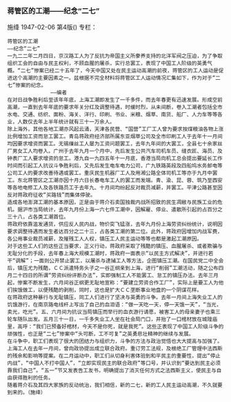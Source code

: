 ### 蒋管区的工潮——纪念“二七”
施绛
1947-02-06
第4版()
专栏：

    蒋管区的工潮
    ——纪念“二七”
    一九二二年二月四日，京汉路工人为了反抗为帝国主义所豢养支持的北洋军阀之压迫，为了争取组织工会的自由与民主权利，不顾血腥的屠杀，实行总罢工，表现了中国工人阶级的英勇气概。“二七”惨案已经二十五年了，今天中国又处在民主运动高潮的前夜，蒋管区的工人运动是促进这个高潮的主要因素之一。兹根据不完全材料将蒋管区工人运动情况汇集如下，作为对于“二七”惨案的纪念。
                  ——编者
    在对日战争胜利后至该年年底，上海工潮即发生了一千多件，而去年春更有迅速发展。形成空前高潮，一直到去年年底的要求年关分红及调整待遇，时缓时烈，从未间断，卷入工潮者包括全市水电、交通、纺织、面粉、海关、洋行、印刷、书业、米粮、烟草、南货、船厂、人力车等等各业，人数仅去年上半年统计就有三十一万余人。
    除上海外，其他各地工潮亦风起云涌，天津各民营、“国营”工厂工人曾为要求按煤粮油各物上涨比例增加工资而怠工罢工。青岛蒋政府经济部所属东亚烟草公司及全市印刷工人于去年十一月间均因要求增资而罢工。无锡缫丝工人屡为工资问题罢工，去年九年间的大罢工，全县七十余家丝厂男女工人均卷入。广州于去年九月一个月中，先后发生公共汽车司机车员、缝衣匠、海员、及钟表厂工人要求增资的怠工。港九自一九四五年十一月底，香港当局向机工总会提出要延长工作时间而引起工人抗议斗争胜利后，又先后发生电车电力公司，广九铁路英段及四船坞水务邮电等公司工人的要求改善待遇或罢工。重庆民生机器厂工人及用湘公路全体司机工等亦于九月中罢工。东北蒋管区之工潮亦因十月六日长春电车工人的罢工而发端。青、渝、昆、蓉、筑乃至西安等各地电修工人及各铁路员工于去年九、十月间均纷起反对裁员减薪，并罢工。平津公路甚至因反对蒋政府征收“买路钱”而集体停驶。
    造成各地澎湃工潮的基本原因，正是由于蒋介石卖国独裁内战所招致的民生凋敝与民族工业的危机。据沪市当局统计，去年九月份上海一六七件工潮中，因解雇、停业、遣散所引起的占百分之三十八，占各类工潮首位。
    蒋政府依靠滥发通货，供应反人民内战，物价突飞猛涨，去年九月份上海劳资纠纷统计，说明因要求调整待遇而发生者达百分之二十三，占各类工潮的第二位。此外，蒋政府因增加内战军费，各公用事业裁员减薪，及摧残工人人权，镇压工人民主运动等等也都是激起工潮原因。
    对于这些工人们的这些正当要求，正义行动，蒋政府采取了残酷的镇压、血腥屠杀、或者欺骗与无耻分化的手段，去年春上海大规模工潮时，蒋政府一面表示“以民主方式解决”，并进行若干“调解”；一面则公开禁止罢工，以屠杀与逮捕工人等方法，企图镇压工潮。在国民党二中全会后，镇压尤为残酷，ＣＣ派遣特务头子之一谷正纲亲到上海，进行“削弱”工潮活动，随之公布四月二十四日的所谓“劳资纠纷评断办法”，实即强制工人不能罢工、怠工的镇压办法。去年三月起，惨案不断发生，六月间谷正纲更无耻地宣称：“要建立劳资合作工厂”，实际上是要工人为他们挨饿做工，以便残酷的剥削，同时，这也是扩大ＣＣ垄断事业地盘的一个阴谋花样。
    在蒋政府这种暴行与无耻镇压，同工人们进行了坚决与英勇的斗争。去年一月间上海失业工人的饥饿游行，在南京路电线杆上写出了自己的血泪语：“做一天吃一天，停一天饿一天”，“当光，卖光，吃光”。五、六月间为抗议当局镇压而举行的血衣游行请愿，被害工人的母亲妻子也乘三轮车随队出发。五月三十一日，一千多失业工人坐在社会局门口，并抬了一口棺材放在城隍庙里，高呼：“我们已预备好棺材，今天不是你死，就是我死”。这些正表现了中国工人阶级斗争的顽强性，也正是“二七”惨案中“头可断，工不可复”之英勇悲壮精神的继续与发展。
    在斗争中，职工们表现了很大的团结力与组织力，斗争的方法与政治觉悟也大大提高与加强了。
    上海工人在去年一月间，曾向政协提出成立联合政府。重订劳工法规，及根绝工厂管理中法西斯的残余和影响等提案。在二月运动中，职工们从切身利害体验到和平民主的重要性，提出“停止内战”，“中国人不打中国人”，“立即实现民主的联合政府”等口号，并认识到“要达到民主必须靠我们自己”。“五一”节又发表告工友书，明确提出了消灭任何方式之法西斯主义，使民主与自由获得胜利的任务。
    随着蒋介石及其四大家族的反动统治，我们相信，新的二七，新的工人民主运动高潮，不久就要到来的。（施绛）
